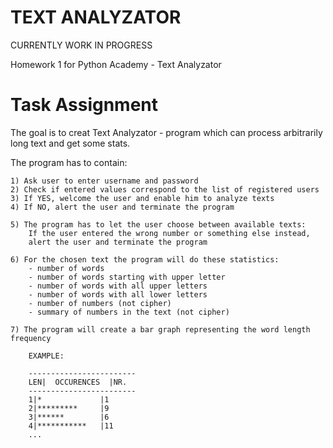 # TEXT ANALYZATOR

CURRENTLY WORK IN PROGRESS

Homework 1 for Python Academy - Text Analyzator


# Task Assignment

The goal is to creat Text Analyzator - program which can process arbitrarily long text and get some stats.

The program has to contain:

    1) Ask user to enter username and password
    2) Check if entered values correspond to the list of registered users
    3) If YES, welcome the user and enable him to analyze texts
    4) If NO, alert the user and terminate the program

    5) The program has to let the user choose between available texts:
        If the user entered the wrong number or something else instead,
        alert the user and terminate the program

    6) For the chosen text the program will do these statistics:
        - number of words
        - number of words starting with upper letter
        - number of words with all upper letters
        - number of words with all lower letters
        - number of numbers (not cipher)
        - summary of numbers in the text (not cipher)

    7) The program will create a bar graph representing the word length frequency

        EXAMPLE:

        ------------------------
        LEN|  OCCURENCES  |NR.
        ------------------------
        1|*             |1
        2|*********     |9
        3|******        |6
        4|***********   |11
        ...
